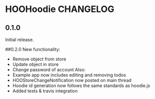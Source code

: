 # HOOHoodie CHANGELOG

## 0.1.0

Initial release.

##0.2.0
New functionality:
- Remove object from store
- Update object in store
- Change password of account
Also:
-  Example app now includes editing and removing todos
- HOOStoreChangeNotification now posted on main thread
- Hoodie id generation now follows the same standards as hoodie.js
- Added tests & travis integration